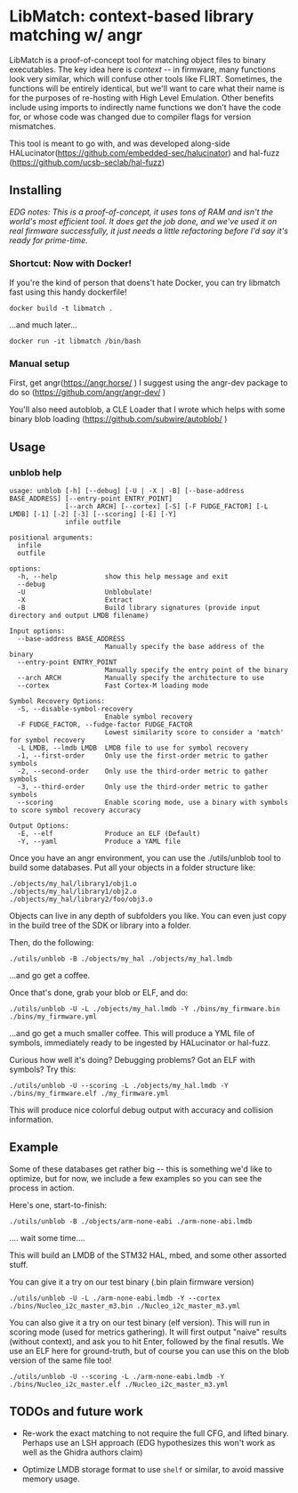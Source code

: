 # LibMatch: context-based library matching w/ angr

LibMatch is a proof-of-concept tool for matching object files to binary executables.  The key idea here is *context* -- in firmware, many functions look very similar, which will confuse other tools like FLIRT.  Sometimes, the functions will be entirely identical, but we'll want to care what their name is for the purposes of re-hosting with High Level Emulation. Other benefits include using imports to indirectly name functions we don't have the code for, or whose code was changed due to compiler flags for version mismatches.

This tool is meant to go with, and was developed along-side HALucinator(https://github.com/embedded-sec/halucinator) and hal-fuzz (https://github.com/ucsb-seclab/hal-fuzz)

## Installing

*EDG notes: This is a proof-of-concept, it uses tons of RAM and isn't the world's most efficient tool.  It does get the job done, and we've used it on real firmware successfully, it just needs a little refactoring before I'd say it's ready for prime-time.*

### Shortcut: Now with Docker!

If you're the kind of person that doens't hate Docker, you can try libmatch fast using this handy dockerfile!

```
docker build -t libmatch .
```

...and much later...

```
docker run -it libmatch /bin/bash
```

### Manual setup

First, get angr(https://angr.horse/ )
I suggest using the angr-dev package to do so (https://github.com/angr/angr-dev/ )

You'll also need autoblob, a CLE Loader that I wrote which helps with some binary blob loading (https://github.com/subwire/autoblob/ ) 

## Usage

### unblob help
```
usage: unblob [-h] [--debug] [-U | -X | -B] [--base-address BASE_ADDRESS] [--entry-point ENTRY_POINT]
              [--arch ARCH] [--cortex] [-S] [-F FUDGE_FACTOR] [-L LMDB] [-1] [-2] [-3] [--scoring] [-E] [-Y]
              infile outfile

positional arguments:
  infile
  outfile

options:
  -h, --help            show this help message and exit
  --debug
  -U                    Unblobulate!
  -X                    Extract
  -B                    Build library signatures (provide input directory and output LMDB filename)

Input options:
  --base-address BASE_ADDRESS
                        Manually specify the base address of the binary
  --entry-point ENTRY_POINT
                        Manually specify the entry point of the binary
  --arch ARCH           Manually specify the architecture to use
  --cortex              Fast Cortex-M loading mode

Symbol Recovery Options:
  -S, --disable-symbol-recovery
                        Enable symbol recovery
  -F FUDGE_FACTOR, --fudge-factor FUDGE_FACTOR
                        Lowest similarity score to consider a 'match' for symbol recovery
  -L LMDB, --lmdb LMDB  LMDB file to use for symbol recovery
  -1, --first-order     Only use the first-order metric to gather symbols
  -2, --second-order    Only use the third-order metric to gather symbols
  -3, --third-order     Only use the third-order metric to gather symbols
  --scoring             Enable scoring mode, use a binary with symbols to score symbol recovery accuracy

Output Options:
  -E, --elf             Produce an ELF (Default)
  -Y, --yaml            Produce a YAML file

```

Once you have an angr environment, you can use the ./utils/unblob tool to build some databases.  Put all your objects in a folder structure like:
```
./objects/my_hal/library1/obj1.o
./objects/my_hal/library1/obj2.o
./objects/my_hal/library2/foo/obj3.o
```

Objects can live in any depth of subfolders you like.  You can even just copy in the build tree of the SDK or library into a folder.

Then, do the following:

```
./utils/unblob -B ./objects/my_hal ./objects/my_hal.lmdb
```

...and go get a coffee.

Once that's done, grab your blob or ELF, and do:

```
./utils/unblob -U -L ./objects/my_hal.lmdb -Y ./bins/my_firmware.bin ./bins/my_firmware.yml
```

...and go get a much smaller coffee. This will produce a YML file of symbols, immediately ready to be ingested by HALucinator or hal-fuzz.


Curious how well it's doing? Debugging problems? Got an ELF with symbols? Try this:

```
./utils/unblob -U --scoring -L ./objects/my_hal.lmdb -Y ./bins/my_firmware.elf ./my_firmware.yml
```

This will produce nice colorful debug output with accuracy and collision information.

## Example

Some of these databases get rather big -- this is something we'd like to optimize, but for now, we include a few examples so you can see the process in action.

Here's one, start-to-finish:

```
./utils/unblob -B ./objects/arm-none-eabi ./arm-none-abi.lmdb
```

.... wait some time....

This will build an LMDB of the STM32 HAL, mbed, and some other assorted stuff.

You can give it a try on our test binary (.bin plain firmware version)

```
./utils/unblob -U -L ./arm-none-eabi.lmdb -Y --cortex ./bins/Nucleo_i2c_master_m3.bin ./Nucleo_i2c_master_m3.yml
```


You can also give it a try on our test binary (elf version). This will run in scoring mode (used for metrics gathering).  It will first output "naive" results (without context), and ask you to hit Enter, followed by the final resutls.  We use an ELF here for ground-truth, but of course you can use this on the blob version of the same file too!

```
./utils/unblob -U --scoring -L ./arm-none-eabi.lmdb -Y ./bins/Nucleo_i2c_master.elf ./Nucleo_i2c_master_m3.yml
```

## TODOs and future work

* Re-work the exact matching to not require the full CFG, and lifted binary.  Perhaps use an LSH approach (EDG hypothesizes this won't work as well as the Ghidra authors claim)

* Optimize LMDB storage format to use `shelf` or similar, to avoid massive memory usage.
